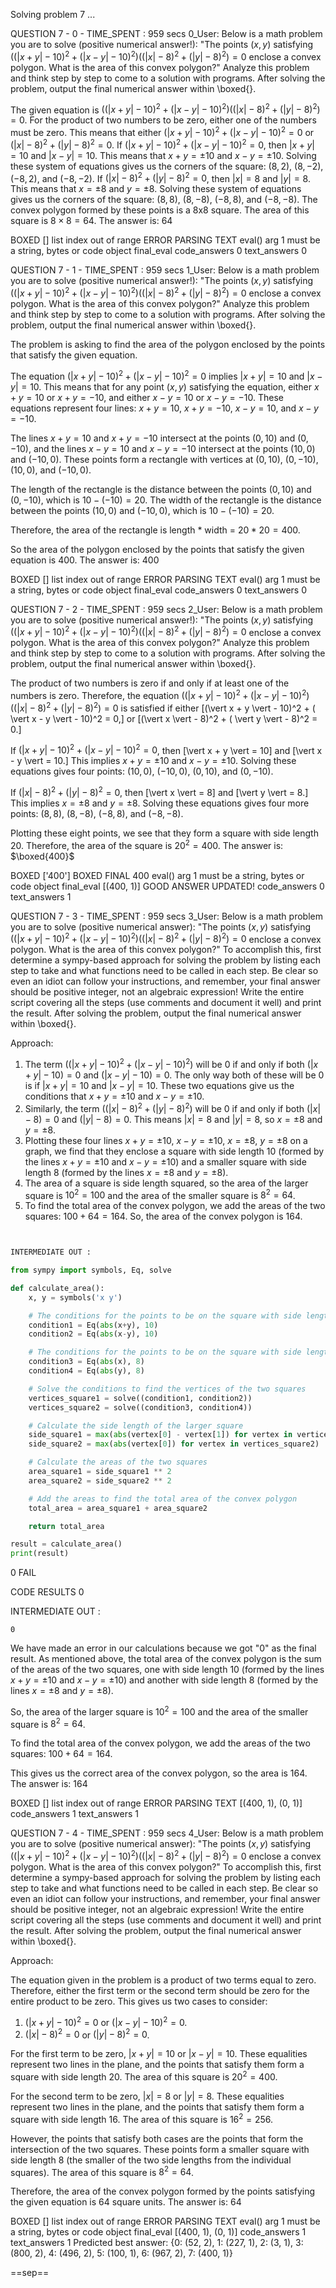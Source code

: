 Solving problem 7 ...



QUESTION 7 - 0 - TIME_SPENT : 959 secs
0_User: Below is a math problem you are to solve (positive numerical answer!):
"The points $\left(x, y\right)$ satisfying $((\vert x + y \vert - 10)^2 + ( \vert x - y \vert - 10)^2)((\vert x \vert - 8)^2 + ( \vert y \vert - 8)^2) = 0$ enclose a convex polygon. What is the area of this convex polygon?"
Analyze this problem and think step by step to come to a solution with programs. After solving the problem, output the final numerical answer within \boxed{}.



The given equation is $((\vert x + y \vert - 10)^2 + ( \vert x - y \vert - 10)^2)((\vert x \vert - 8)^2 + ( \vert y \vert - 8)^2) = 0$.
For the product of two numbers to be zero, either one of the numbers must be zero. This means that either 
$(\vert x + y \vert - 10)^2 + ( \vert x - y \vert - 10)^2 = 0$ or $(\vert x \vert - 8)^2 + ( \vert y \vert - 8)^2 = 0$.
If $(\vert x + y \vert - 10)^2 + ( \vert x - y \vert - 10)^2 = 0$, then $\vert x + y \vert = 10$ and $\vert x - y \vert = 10$. This means that $x + y = \pm 10$ and $x - y = \pm 10$. Solving these system of equations gives us the corners of the square: $(8,2)$, $(8,-2)$, $(-8,2)$, and $(-8,-2)$.
If $(\vert x \vert - 8)^2 + ( \vert y \vert - 8)^2 = 0$, then $\vert x \vert = 8$ and $\vert y \vert = 8$. This means that $x = \pm 8$ and $y = \pm 8$. Solving these system of equations gives us the corners of the square: $(8,8)$, $(8,-8)$, $(-8,8)$, and $(-8,-8)$.
The convex polygon formed by these points is a 8x8 square. The area of this square is $8 \times 8 = 64$.
The answer is: $64$

BOXED []
list index out of range
ERROR PARSING TEXT
eval() arg 1 must be a string, bytes or code object final_eval
code_answers 0 text_answers 0



QUESTION 7 - 1 - TIME_SPENT : 959 secs
1_User: Below is a math problem you are to solve (positive numerical answer!):
"The points $\left(x, y\right)$ satisfying $((\vert x + y \vert - 10)^2 + ( \vert x - y \vert - 10)^2)((\vert x \vert - 8)^2 + ( \vert y \vert - 8)^2) = 0$ enclose a convex polygon. What is the area of this convex polygon?"
Analyze this problem and think step by step to come to a solution with programs. After solving the problem, output the final numerical answer within \boxed{}.



The problem is asking to find the area of the polygon enclosed by the points that satisfy the given equation.

The equation $(\vert x + y \vert - 10)^2 + (\vert x - y \vert - 10)^2 = 0$ implies $\vert x + y \vert = 10$ and $\vert x - y \vert = 10$.
This means that for any point $(x, y)$ satisfying the equation, either $x + y = 10$ or $x + y = -10$, and either $x - y = 10$ or $x - y = -10$.
These equations represent four lines: $x + y = 10$, $x + y = -10$, $x - y = 10$, and $x - y = -10$.

The lines $x + y = 10$ and $x + y = -10$ intersect at the points $(0, 10)$ and $(0, -10)$, and the lines $x - y = 10$ and $x - y = -10$ intersect at the points $(10, 0)$ and $(-10, 0)$.
These points form a rectangle with vertices at $(0, 10)$, $(0, -10)$, $(10, 0)$, and $(-10, 0)$.

The length of the rectangle is the distance between the points $(0, 10)$ and $(0, -10)$, which is $10 - (-10) = 20$.
The width of the rectangle is the distance between the points $(10, 0)$ and $(-10, 0)$, which is $10 - (-10) = 20$.

Therefore, the area of the rectangle is length * width = $20 * 20 = 400$.

So the area of the polygon enclosed by the points that satisfy the given equation is $400$.
The answer is: $400$

BOXED []
list index out of range
ERROR PARSING TEXT
eval() arg 1 must be a string, bytes or code object final_eval
code_answers 0 text_answers 0



QUESTION 7 - 2 - TIME_SPENT : 959 secs
2_User: Below is a math problem you are to solve (positive numerical answer!):
"The points $\left(x, y\right)$ satisfying $((\vert x + y \vert - 10)^2 + ( \vert x - y \vert - 10)^2)((\vert x \vert - 8)^2 + ( \vert y \vert - 8)^2) = 0$ enclose a convex polygon. What is the area of this convex polygon?"
Analyze this problem and think step by step to come to a solution with programs. After solving the problem, output the final numerical answer within \boxed{}.



The product of two numbers is zero if and only if at least one of the numbers is zero. Therefore, the equation $((\vert x + y \vert - 10)^2 + ( \vert x - y \vert - 10)^2)((\vert x \vert - 8)^2 + ( \vert y \vert - 8)^2) = 0$ is satisfied if either
\[(\vert x + y \vert - 10)^2 + ( \vert x - y \vert - 10)^2 = 0,\]
or
\[(\vert x \vert - 8)^2 + ( \vert y \vert - 8)^2 = 0.\]

If $(\vert x + y \vert - 10)^2 + ( \vert x - y \vert - 10)^2 = 0$, then
\[\vert x + y \vert = 10\] and \[\vert x - y \vert = 10.\]
This implies $x + y = \pm 10$ and $x - y = \pm 10$. Solving these equations gives four points: $(10,0)$, $(-10,0)$, $(0,10)$, and $(0,-10)$.

If $(\vert x \vert - 8)^2 + ( \vert y \vert - 8)^2 = 0$, then
\[\vert x \vert = 8\] and \[\vert y \vert = 8.\]
This implies $x = \pm 8$ and $y = \pm 8$. Solving these equations gives four more points: $(8,8)$, $(8,-8)$, $(-8,8)$, and $(-8,-8)$.

Plotting these eight points, we see that they form a square with side length 20. Therefore, the area of the square is $20^2 = 400$.
The answer is: $\boxed{400}$

BOXED ['400']
BOXED FINAL 400
eval() arg 1 must be a string, bytes or code object final_eval
[(400, 1)]
GOOD ANSWER UPDATED!
code_answers 0 text_answers 1



QUESTION 7 - 3 - TIME_SPENT : 959 secs
3_User: Below is a math problem you are to solve (positive numerical answer):
"The points $\left(x, y\right)$ satisfying $((\vert x + y \vert - 10)^2 + ( \vert x - y \vert - 10)^2)((\vert x \vert - 8)^2 + ( \vert y \vert - 8)^2) = 0$ enclose a convex polygon. What is the area of this convex polygon?"
To accomplish this, first determine a sympy-based approach for solving the problem by listing each step to take and what functions need to be called in each step. Be clear so even an idiot can follow your instructions, and remember, your final answer should be positive integer, not an algebraic expression!
Write the entire script covering all the steps (use comments and document it well) and print the result. After solving the problem, output the final numerical answer within \boxed{}.

Approach:


1. The term $((\vert x + y \vert - 10)^2 + ( \vert x - y \vert - 10)^2)$ will be 0 if and only if both $(\vert x + y \vert - 10) = 0$ and $(\vert x - y \vert - 10) = 0$. The only way both of these will be 0 is if $\vert x + y \vert = 10$ and $\vert x - y \vert = 10$. These two equations give us the conditions that $x + y = \pm 10$ and $x - y = \pm 10$. 
2. Similarly, the term $((\vert x \vert - 8)^2 + ( \vert y \vert - 8)^2)$ will be 0 if and only if both $(\vert x \vert - 8) = 0$ and $(\vert y \vert - 8) = 0$. This means $\vert x \vert = 8$ and $\vert y \vert = 8$, so $x = \pm 8$ and $y = \pm 8$. 
3. Plotting these four lines $x + y = \pm 10$, $x - y = \pm 10$, $x = \pm 8$, $y = \pm 8$ on a graph, we find that they enclose a square with side length 10 (formed by the lines $x + y = \pm 10$ and $x - y = \pm 10$) and a smaller square with side length 8 (formed by the lines $x = \pm 8$ and $y = \pm 8$).
4. The area of a square is side length squared, so the area of the larger square is $10^2 = 100$ and the area of the smaller square is $8^2 = 64$.
5. To find the total area of the convex polygon, we add the areas of the two squares: $100 + 64 = 164$. So, the area of the convex polygon is 164.

```python


INTERMEDIATE OUT :

from sympy import symbols, Eq, solve

def calculate_area():
    x, y = symbols('x y')

    # The conditions for the points to be on the square with side length 10
    condition1 = Eq(abs(x+y), 10)
    condition2 = Eq(abs(x-y), 10)

    # The conditions for the points to be on the square with side length 8
    condition3 = Eq(abs(x), 8)
    condition4 = Eq(abs(y), 8)

    # Solve the conditions to find the vertices of the two squares
    vertices_square1 = solve((condition1, condition2))
    vertices_square2 = solve((condition3, condition4))

    # Calculate the side length of the larger square
    side_square1 = max(abs(vertex[0] - vertex[1]) for vertex in vertices_square1)
    side_square2 = max(abs(vertex[0]) for vertex in vertices_square2)

    # Calculate the areas of the two squares
    area_square1 = side_square1 ** 2
    area_square2 = side_square2 ** 2

    # Add the areas to find the total area of the convex polygon
    total_area = area_square1 + area_square2

    return total_area

result = calculate_area()
print(result)
```

0
FAIL

CODE RESULTS 0

INTERMEDIATE OUT :
```output
0
```
We have made an error in our calculations because we got "0" as the final result.
As mentioned above, the total area of the convex polygon is the sum of the areas of the two squares,
one with side length 10 (formed by the lines $x + y = \pm 10$ and $x - y = \pm 10$) and
another with side length 8 (formed by the lines $x = \pm 8$ and $y = \pm 8$).

So, the area of the larger square is $10^2 = 100$ and the area of the smaller square is $8^2 = 64$.

To find the total area of the convex polygon, we add the areas of the two squares: $100 + 64 = 164$.

This gives us the correct area of the convex polygon, so the area is 164.
The answer is: $164$

BOXED []
list index out of range
ERROR PARSING TEXT
[(400, 1), (0, 1)]
code_answers 1 text_answers 1



QUESTION 7 - 4 - TIME_SPENT : 959 secs
4_User: Below is a math problem you are to solve (positive numerical answer):
"The points $\left(x, y\right)$ satisfying $((\vert x + y \vert - 10)^2 + ( \vert x - y \vert - 10)^2)((\vert x \vert - 8)^2 + ( \vert y \vert - 8)^2) = 0$ enclose a convex polygon. What is the area of this convex polygon?"
To accomplish this, first determine a sympy-based approach for solving the problem by listing each step to take and what functions need to be called in each step. Be clear so even an idiot can follow your instructions, and remember, your final answer should be positive integer, not an algebraic expression!
Write the entire script covering all the steps (use comments and document it well) and print the result. After solving the problem, output the final numerical answer within \boxed{}.

Approach:


The equation given in the problem is a product of two terms equal to zero. Therefore, either the first term or the second term should be zero for the entire product to be zero. This gives us two cases to consider:

1. $(\vert x + y \vert - 10)^2 = 0$ or $(\vert x - y \vert - 10)^2 = 0$.
2. $(\vert x \vert - 8)^2 = 0$ or $(\vert y \vert - 8)^2 = 0$.

For the first term to be zero, $\vert x + y \vert = 10$ or $\vert x - y \vert = 10$. These equalities represent two lines in the plane, and the points that satisfy them form a square with side length 20. The area of this square is $20^2 = 400$.

For the second term to be zero, $\vert x \vert = 8$ or $\vert y \vert = 8$. These equalities represent two lines in the plane, and the points that satisfy them form a square with side length 16. The area of this square is $16^2 = 256$.

However, the points that satisfy both cases are the points that form the intersection of the two squares. These points form a smaller square with side length 8 (the smaller of the two side lengths from the individual squares). The area of this square is $8^2 = 64$.

Therefore, the area of the convex polygon formed by the points satisfying the given equation is 64 square units. The answer is: $64$

BOXED []
list index out of range
ERROR PARSING TEXT
eval() arg 1 must be a string, bytes or code object final_eval
[(400, 1), (0, 1)]
code_answers 1 text_answers 1
Predicted best answer: {0: (52, 2), 1: (227, 1), 2: (3, 1), 3: (800, 2), 4: (496, 2), 5: (100, 1), 6: (967, 2), 7: (400, 1)}

==sep==
